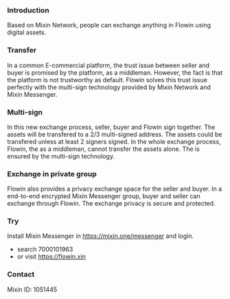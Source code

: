 ### Introduction

Based on Mixin Network, people can exchange anything in Flowin using digital
assets.

### Transfer

In a common E-commercial platform, the trust issue between seller and buyer is
promised by the platform, as a middleman. However, the fact is that the platform
is not trustworthy as default. Flowin solves this trust issue perfectly with the
multi-sign technology provided by Mixin Network and Mixin Messenger.

### Multi-sign

In this new exchange process, seller, buyer and Flowin sign together. The assets
will be transfered to a 2/3 multi-signed address. The assets could be transfered
unless at least 2 signers signed. In the whole exchange process, Flowin, the
as a middleman, cannot transfer the assets alone. The is ensured by the
multi-sign technology.

### Exchange in private group

Flowin also provides a privacy exchange space for the seller and buyer. In a
end-to-end encrypted Mixin Messenger group, buyer and seller can exchange
through Flowin. The exchange privacy is secure and protected.

### Try

Install Mixin Messenger in <https://mixin.one/messenger> and login.

- search 7000101963
- or visit <https://flowin.xin>

### Contact

Mixin ID: 1051445
